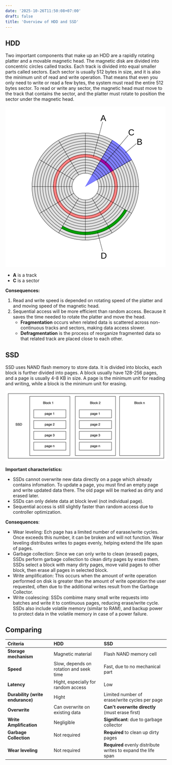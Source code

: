 ```yaml
---
date: '2025-10-26T11:50:08+07:00'
draft: false
title: 'Overview of HDD and SSD'
---
```


## HDD
Two important components that make up an HDD are a rapidly rotating platter and a movable magnetic head.
The magnetic disk are divided into concentric circles called tracks. Each track is divided into equal smaller parts called sectors. 
Each sector is usually 512 bytes in size, and it is also the minimum unit of read and write operation. That means that even you only need to write or read a few bytes, the system must read the entire 512 bytes sector.
To read or write any sector, the magnetic head must move to the track that contains the sector, and the platter must rotate to position the sector under the magnetic head.

![HDD](hdd.png 'Image from Wikipedia')
- **A** is a track
- **C** is a sector

**Consequences:**
1. Read and write speed is depended on rotating speed of the platter and and moving speed of the magnetic head.
2. Sequential access will be more efficient than random access. Because it saves the time needed to rotate the platter and move the head.
    - **Fragmentation** occurs when related data is scattered across non-continuous tracks and sectors, making data access slower.
    - **Defragmentation** is the process of reorganize fragmented data so that related track are placed close to each other.

## SSD
SSD uses NAND flash memory to store data.
It is divided into blocks, each block is further divided into pages. A block usually have 128-256 pages, and a page is usually 4-8 KB in size.
A page is the minimum unit for reading and writing, while a block is the minimum unit for erasing.

![SSD](ssd.png)

**Important characteristics:**
- SSDs cannot overwrite new data directly on a page which already contains infomation. To update a page, you must find an empty page and write updated data there. The old page will be marked as dirty and erased later.
- SSDs can only delete data at block level (not individual page).
- Sequential access is still slightly faster than random access due to controller optimization.

**Consequences**:
- Wear leveling: Ech page has a limited number of earase/write cycles. Once exceeds this number, it can be broken and will not function. Wear leveling distributes writes to pages evenly, helping extend the life span of pages.
- Garbage collection: Since we can only write to clean (erased) pages, SSDs perform garbage collection to clean dirty pages by erase them. SSDs select a block with many dirty pages, move valid pages to other block, then erase all pages in selected block.
- Write amplification: This occurs when the amount of write operation performed on disk is greater than the amount of write operation the user requested, often due to the additional writes result from the Garbage Collector.
- Write coalescing: SSDs combime many small write requests into batches and write it to continuous pages, reducing erase/write cycle. SSDs also include volatile memory (similar to RAM), and backup power to protect data in the volatile memory in case of a power failure.

## Comparing

| Criteria                        | HDD                                       | SSD                                                       |
| :------------------------------ | :---------------------------------------- | :-------------------------------------------------------- |
| **Storage mechanism**           | Magnetic material                         | Flash NAND memory cell                                    |
| **Speed**                       | Slow, depends on rotation and seek time   | Fast, due to no mechanical part                           |
| **Latency**                     | Hight, especially for random access       | Low                                                       |
| **Durability (write endurance)**| Hight                                     | Limited number of erase/write cycles per page             |
| **Overwrite**                   | Can overwrite on existing data            | **Can't overwrite directly** (must erase first)           |
| **Write Amplification**         | Negligible                                | **Significant**: due to garbage collector                 |
| **Garbage Collection**          | Not required                              | **Required** to clean up dirty pages                      |
| **Wear leveling**               | Not required                              | **Required** evenly distribute writes to expand the life span|